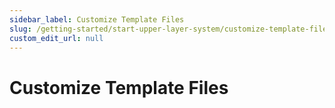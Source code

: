 ```yaml
---
sidebar_label: Customize Template Files
slug: /getting-started/start-upper-layer-system/customize-template-files
custom_edit_url: null
---
```


# Customize Template Files

